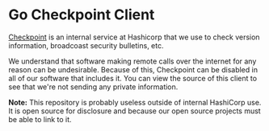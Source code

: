 # Go Checkpoint Client

[Checkpoint](http://checkpoint.hashicorp.com) is an internal service at
Hashicorp that we use to check version information, broadcoast security
bulletins, etc.

We understand that software making remote calls over the internet
for any reason can be undesirable. Because of this, Checkpoint can be
disabled in all of our software that includes it. You can view the source
of this client to see that we're not sending any private information.

**Note:** This repository is probably useless outside of internal HashiCorp
use. It is open source for disclosure and because our open source projects
must be able to link to it.
